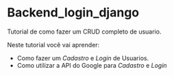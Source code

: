 # Backend_login_django

Tutorial de como fazer um CRUD completo de usuario.

Neste tutorial você vai aprender:
- Como fazer um *Cadastro* e *Login* de Usuarios.
- Como utilizar a API do Google para *Cadastro* e *Login*

